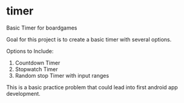 # timer
Basic Timer for boardgames

Goal for this project is to create a basic timer with several options.

Options to Include:
  1. Countdown Timer
  2. Stopwatch Timer
  3. Random stop Timer with input ranges
 
 
This is a basic practice problem that could lead into first android app development.
